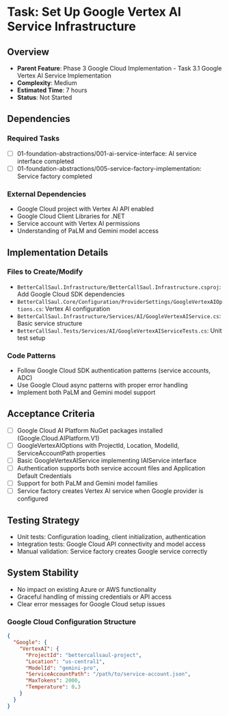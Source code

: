 # Task: Set Up Google Vertex AI Service Infrastructure

## Overview
- **Parent Feature**: Phase 3 Google Cloud Implementation - Task 3.1 Google Vertex AI Service Implementation
- **Complexity**: Medium
- **Estimated Time**: 7 hours
- **Status**: Not Started

## Dependencies
### Required Tasks
- [ ] 01-foundation-abstractions/001-ai-service-interface: AI service interface completed
- [ ] 01-foundation-abstractions/005-service-factory-implementation: Service factory completed

### External Dependencies
- Google Cloud project with Vertex AI API enabled
- Google Cloud Client Libraries for .NET
- Service account with Vertex AI permissions
- Understanding of PaLM and Gemini model access

## Implementation Details
### Files to Create/Modify
- `BetterCallSaul.Infrastructure/BetterCallSaul.Infrastructure.csproj`: Add Google Cloud SDK dependencies
- `BetterCallSaul.Core/Configuration/ProviderSettings/GoogleVertexAIOptions.cs`: Vertex AI configuration
- `BetterCallSaul.Infrastructure/Services/AI/GoogleVertexAIService.cs`: Basic service structure
- `BetterCallSaul.Tests/Services/AI/GoogleVertexAIServiceTests.cs`: Unit test setup

### Code Patterns
- Follow Google Cloud SDK authentication patterns (service accounts, ADC)
- Use Google Cloud async patterns with proper error handling
- Implement both PaLM and Gemini model support

## Acceptance Criteria
- [ ] Google Cloud AI Platform NuGet packages installed (Google.Cloud.AIPlatform.V1)
- [ ] GoogleVertexAIOptions with ProjectId, Location, ModelId, ServiceAccountPath properties
- [ ] Basic GoogleVertexAIService implementing IAIService interface
- [ ] Authentication supports both service account files and Application Default Credentials
- [ ] Support for both PaLM and Gemini model families
- [ ] Service factory creates Vertex AI service when Google provider is configured

## Testing Strategy
- Unit tests: Configuration loading, client initialization, authentication
- Integration tests: Google Cloud API connectivity and model access
- Manual validation: Service factory creates Google service correctly

## System Stability
- No impact on existing Azure or AWS functionality
- Graceful handling of missing credentials or API access
- Clear error messages for Google Cloud setup issues

### Google Cloud Configuration Structure
```json
{
  "Google": {
    "VertexAI": {
      "ProjectId": "bettercallsaul-project",
      "Location": "us-central1",
      "ModelId": "gemini-pro",
      "ServiceAccountPath": "/path/to/service-account.json",
      "MaxTokens": 2000,
      "Temperature": 0.3
    }
  }
}
```